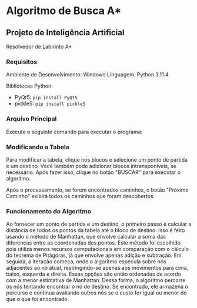# Algoritmo de Busca A*

## Projeto de Inteligência Artificial
Resolvedor de Labirinto A*

### Requisitos

Ambiente de Desenvolvimento: Windows
Linguagem: Python 3.11.4

Bibliotecas Python:

- PyQt5: `pip install PyQt5`
- pickle5: `pip install pickle5`

### Arquivo Principal

Execute o seguinte comando para executar o programa:


### Modificando a Tabela

Para modificar a tabela, clique nos blocos e selecione um ponto de partida e um destino. Você também pode adicionar blocos intransponíveis, se necessário. Após fazer isso, clique no botão "BUSCAR" para executar o algoritmo.

Após o processamento, se forem encontrados caminhos, o botão "Próximo Caminho" exibirá todos os caminhos que foram descobertos.

### Funcionamento do Algoritmo

Ao fornecer um ponto de partida e um destino, o primeiro passo é calcular a distância de todos os pontos da tabela até o bloco de destino. Isso é feito usando o método de Manhattan, que envolve calcular a soma das diferenças entre as coordenadas dos pontos. Este método foi escolhido pois utiliza menos recursos computacionais em comparação com o cálculo do teorema de Pitágoras, já que envolve apenas adição e subtração. Em seguida, a iteração começa, onde o algoritmo especula sobre nós adjacentes ao nó atual, restringindo-se apenas aos movimentos para cima, baixo, esquerda e direita. Essas opções são então ordenadas de acordo com a menor estimativa de Manhattan. Dessa forma, o algoritmo percorre os nós tentando encontrar o nó de destino. Se encontrado, ele armazena o percurso e continua avaliando outros nós se o custo for igual ou menor do que o que foi encontrado.


